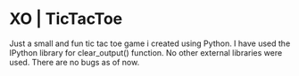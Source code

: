 # XO | TicTacToe 
Just a small and fun tic tac toe game i created using Python.
I have used the IPython library for clear_output() function.
No other external libraries were used.
There are no bugs as of now.
